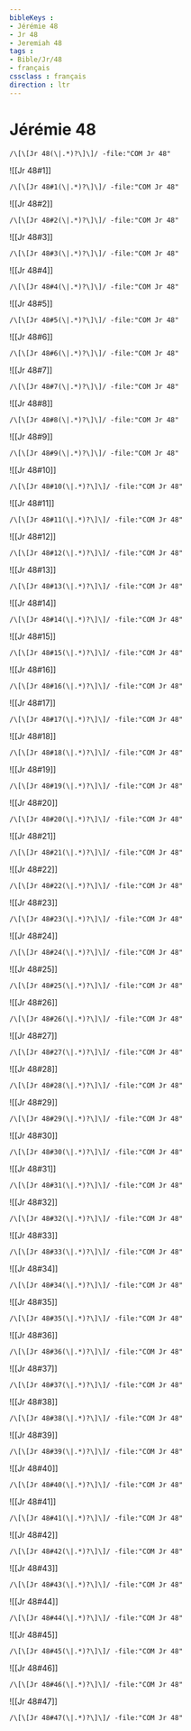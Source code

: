 ```yaml
---
bibleKeys : 
- Jérémie 48
- Jr 48
- Jeremiah 48
tags : 
- Bible/Jr/48
- français
cssclass : français
direction : ltr
---
```


# Jérémie 48

```query
/\[\[Jr 48(\|.*)?\]\]/ -file:"COM Jr 48"
```



![[Jr 48#1]]

```query
/\[\[Jr 48#1(\|.*)?\]\]/ -file:"COM Jr 48"
```

![[Jr 48#2]]

```query
/\[\[Jr 48#2(\|.*)?\]\]/ -file:"COM Jr 48"
```

![[Jr 48#3]]

```query
/\[\[Jr 48#3(\|.*)?\]\]/ -file:"COM Jr 48"
```

![[Jr 48#4]]

```query
/\[\[Jr 48#4(\|.*)?\]\]/ -file:"COM Jr 48"
```

![[Jr 48#5]]

```query
/\[\[Jr 48#5(\|.*)?\]\]/ -file:"COM Jr 48"
```

![[Jr 48#6]]

```query
/\[\[Jr 48#6(\|.*)?\]\]/ -file:"COM Jr 48"
```

![[Jr 48#7]]

```query
/\[\[Jr 48#7(\|.*)?\]\]/ -file:"COM Jr 48"
```

![[Jr 48#8]]

```query
/\[\[Jr 48#8(\|.*)?\]\]/ -file:"COM Jr 48"
```

![[Jr 48#9]]

```query
/\[\[Jr 48#9(\|.*)?\]\]/ -file:"COM Jr 48"
```

![[Jr 48#10]]

```query
/\[\[Jr 48#10(\|.*)?\]\]/ -file:"COM Jr 48"
```

![[Jr 48#11]]

```query
/\[\[Jr 48#11(\|.*)?\]\]/ -file:"COM Jr 48"
```

![[Jr 48#12]]

```query
/\[\[Jr 48#12(\|.*)?\]\]/ -file:"COM Jr 48"
```

![[Jr 48#13]]

```query
/\[\[Jr 48#13(\|.*)?\]\]/ -file:"COM Jr 48"
```

![[Jr 48#14]]

```query
/\[\[Jr 48#14(\|.*)?\]\]/ -file:"COM Jr 48"
```

![[Jr 48#15]]

```query
/\[\[Jr 48#15(\|.*)?\]\]/ -file:"COM Jr 48"
```

![[Jr 48#16]]

```query
/\[\[Jr 48#16(\|.*)?\]\]/ -file:"COM Jr 48"
```

![[Jr 48#17]]

```query
/\[\[Jr 48#17(\|.*)?\]\]/ -file:"COM Jr 48"
```

![[Jr 48#18]]

```query
/\[\[Jr 48#18(\|.*)?\]\]/ -file:"COM Jr 48"
```

![[Jr 48#19]]

```query
/\[\[Jr 48#19(\|.*)?\]\]/ -file:"COM Jr 48"
```

![[Jr 48#20]]

```query
/\[\[Jr 48#20(\|.*)?\]\]/ -file:"COM Jr 48"
```

![[Jr 48#21]]

```query
/\[\[Jr 48#21(\|.*)?\]\]/ -file:"COM Jr 48"
```

![[Jr 48#22]]

```query
/\[\[Jr 48#22(\|.*)?\]\]/ -file:"COM Jr 48"
```

![[Jr 48#23]]

```query
/\[\[Jr 48#23(\|.*)?\]\]/ -file:"COM Jr 48"
```

![[Jr 48#24]]

```query
/\[\[Jr 48#24(\|.*)?\]\]/ -file:"COM Jr 48"
```

![[Jr 48#25]]

```query
/\[\[Jr 48#25(\|.*)?\]\]/ -file:"COM Jr 48"
```

![[Jr 48#26]]

```query
/\[\[Jr 48#26(\|.*)?\]\]/ -file:"COM Jr 48"
```

![[Jr 48#27]]

```query
/\[\[Jr 48#27(\|.*)?\]\]/ -file:"COM Jr 48"
```

![[Jr 48#28]]

```query
/\[\[Jr 48#28(\|.*)?\]\]/ -file:"COM Jr 48"
```

![[Jr 48#29]]

```query
/\[\[Jr 48#29(\|.*)?\]\]/ -file:"COM Jr 48"
```

![[Jr 48#30]]

```query
/\[\[Jr 48#30(\|.*)?\]\]/ -file:"COM Jr 48"
```

![[Jr 48#31]]

```query
/\[\[Jr 48#31(\|.*)?\]\]/ -file:"COM Jr 48"
```

![[Jr 48#32]]

```query
/\[\[Jr 48#32(\|.*)?\]\]/ -file:"COM Jr 48"
```

![[Jr 48#33]]

```query
/\[\[Jr 48#33(\|.*)?\]\]/ -file:"COM Jr 48"
```

![[Jr 48#34]]

```query
/\[\[Jr 48#34(\|.*)?\]\]/ -file:"COM Jr 48"
```

![[Jr 48#35]]

```query
/\[\[Jr 48#35(\|.*)?\]\]/ -file:"COM Jr 48"
```

![[Jr 48#36]]

```query
/\[\[Jr 48#36(\|.*)?\]\]/ -file:"COM Jr 48"
```

![[Jr 48#37]]

```query
/\[\[Jr 48#37(\|.*)?\]\]/ -file:"COM Jr 48"
```

![[Jr 48#38]]

```query
/\[\[Jr 48#38(\|.*)?\]\]/ -file:"COM Jr 48"
```

![[Jr 48#39]]

```query
/\[\[Jr 48#39(\|.*)?\]\]/ -file:"COM Jr 48"
```

![[Jr 48#40]]

```query
/\[\[Jr 48#40(\|.*)?\]\]/ -file:"COM Jr 48"
```

![[Jr 48#41]]

```query
/\[\[Jr 48#41(\|.*)?\]\]/ -file:"COM Jr 48"
```

![[Jr 48#42]]

```query
/\[\[Jr 48#42(\|.*)?\]\]/ -file:"COM Jr 48"
```

![[Jr 48#43]]

```query
/\[\[Jr 48#43(\|.*)?\]\]/ -file:"COM Jr 48"
```

![[Jr 48#44]]

```query
/\[\[Jr 48#44(\|.*)?\]\]/ -file:"COM Jr 48"
```

![[Jr 48#45]]

```query
/\[\[Jr 48#45(\|.*)?\]\]/ -file:"COM Jr 48"
```

![[Jr 48#46]]

```query
/\[\[Jr 48#46(\|.*)?\]\]/ -file:"COM Jr 48"
```

![[Jr 48#47]]

```query
/\[\[Jr 48#47(\|.*)?\]\]/ -file:"COM Jr 48"
```

